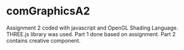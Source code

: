 # comGraphicsA2

Assignment 2 coded with javascript and OpenGL Shading Language. THREE.js library was used. Part 1 done based on assignment. Part 2 contains creative component.

